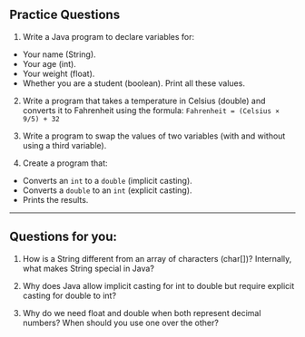 ## Practice Questions

1. Write a Java program to declare variables for:

- Your name (String).
- Your age (int).
- Your weight (float).
- Whether you are a student (boolean).
  Print all these values.

2. Write a program that takes a temperature in Celsius (double) and converts it to Fahrenheit using the formula:
   `Fahrenheit = (Celsius × 9/5) + 32`

3. Write a program to swap the values of two variables (with and without using a third variable).

4. Create a program that:

- Converts an `int` to a `double` (implicit casting).
- Converts a `double` to an `int` (explicit casting).
- Prints the results.

---

## Questions for you:

1. How is a String different from an array of characters (char[])? Internally, what makes String special in Java?

2. Why does Java allow implicit casting for int to double but require explicit casting for double to int?

3. Why do we need float and double when both represent decimal numbers? When should you use one over the other?
